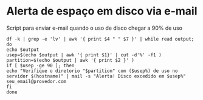 # Alerta de espaço em disco via e-mail

Script para enviar e-mail quando o uso de disco chegar a 90% de uso

```shell
df -k | grep -e 'lv' | awk '{ print $4 " " $7 }' | while read output;
do
echo $output
usep=$(echo $output | awk '{ print $1}' | cut -d'%' -f1 )
partition=$(echo $output | awk '{ print $2 }' )
if [ $usep -ge 90 ]; then
echo "Verifique o diretorio "$partition" com ($usep%) de uso no servidor $(hostname)" | mail -s "Alerta! Disco excedido em $usep%" seu_email@provedor.com
fi
done
```
